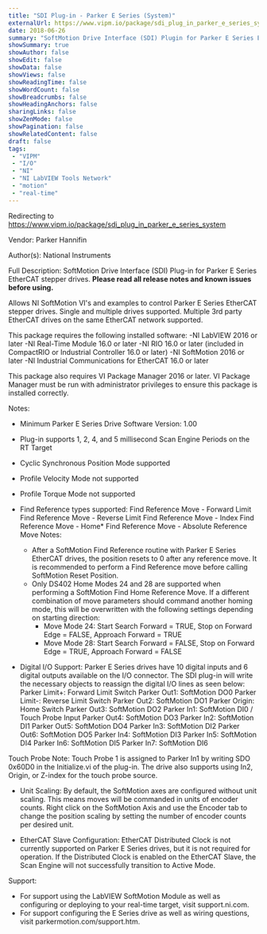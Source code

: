 ```yaml
---
title: "SDI Plug-in - Parker E Series (System)"
externalUrl: https://www.vipm.io/package/sdi_plug_in_parker_e_series_system
date: 2018-06-26
summary: "SoftMotion Drive Interface (SDI) Plugin for Parker E Series EtherCAT Stepper Drives"
showSummary: true
showAuthor: false
showEdit: false
showData: false
showViews: false
showReadingTime: false
showWordCount: false
showBreadcrumbs: false
showHeadingAnchors: false
sharingLinks: false
showZenMode: false
showPagination: false
showRelatedContent: false
draft: false
tags:
 - "VIPM"
 - "I/O"
 - "NI"
 - "NI LabVIEW Tools Network"
 - "motion"
 - "real-time"
---
```


Redirecting to https://www.vipm.io/package/sdi_plug_in_parker_e_series_system

Vendor: Parker Hannifin

Author(s): National Instruments
 
Full Description:
SoftMotion Drive Interface (SDI) Plug-in for Parker E Series EtherCAT stepper drives. **Please read all release notes and known issues before using.**

Allows NI SoftMotion VI's and examples to control Parker E Series EtherCAT stepper drives. Single and multiple drives supported. Multiple 3rd party EtherCAT drives on the same EtherCAT network supported.

This package requires the following installed software:
-NI LabVIEW 2016 or later
-NI Real-Time Module 16.0 or later
-NI RIO 16.0 or later (included in CompactRIO or Industrial Controller 16.0 or later)
-NI SoftMotion 2016 or later
-NI Industrial Communications for EtherCAT 16.0 or later

This package also requires VI Package Manager 2016 or later.
VI Package Manager must be run with administrator privileges to ensure this package is installed correctly.

Notes:
- Minimum Parker E Series Drive Software Version: 1.00
- Plug-in supports 1, 2, 4, and 5 millisecond Scan Engine Periods on the RT Target
- Cyclic Synchronous Position Mode supported
- Profile Velocity Mode not supported
- Profile Torque Mode not supported
- Find Reference types supported:
  Find Reference Move - Forward Limit
  Find Reference Move - Reverse Limit
  Find Reference Move - Index
  Find Reference Move - Home*
  Find Reference Move - Absolute
  Reference Move Notes:
  - After a SoftMotion Find Reference routine with Parker E Series EtherCAT drives, the position resets to 0 after any reference move. It is recommended to perform a Find Reference move before calling SoftMotion Reset Position.
  - Only DS402 Home Modes 24 and 28 are supported when performing a SoftMotion Find Home Reference Move. If a different combination of move parameters should command another homing mode, this will be overwritten with the following settings depending on starting direction:
     - Move Mode 24: Start Search Forward = TRUE, Stop on Forward Edge = FALSE, Approach Forward = TRUE
     - Move Mode 28: Start Search Forward = FALSE, Stop on Forward Edge = TRUE, Approach Forward = FALSE

- Digital I/O Support:
Parker E Series drives have 10 digital inputs and 6 digital outputs available on the I/O connector. The SDI plug-in will write the necessary objects to reassign the digital I/O lines as seen below:
Parker Limit+: Forward Limit Switch		                             Parker Out1: SoftMotion DO0
Parker Limit-: Reverse Limit Switch		                              Parker Out2: SoftMotion DO1
Parker Origin: Home Switch			                                         Parker Out3: SoftMotion DO2
Parker In1: SoftMotion DI0 / Touch Probe Input 	         Parker Out4: SoftMotion DO3
Parker In2: SoftMotion DI1		                                           	Parker Out5: SoftMotion DO4
Parker In3: SoftMotion DI2			                                           Parker Out6: SoftMotion DO5
Parker In4: SoftMotion DI3
Parker In5: SoftMotion DI4
Parker In6: SoftMotion DI5
Parker In7: SoftMotion DI6

Touch Probe Note: Touch Probe 1 is assigned to Parker In1 by writing SDO 0x60D0 in the Initialize.vi of the plug-in. The drive also supports using In2, Origin, or Z-index for the touch probe source.

- Unit Scaling:
By default, the SoftMotion axes are configured without unit scaling. This means moves will be commanded in units of encoder counts. Right click on the SoftMotion Axis and use the Encoder tab to change the position scaling by setting the number of encoder counts per desired unit.

- EtherCAT Slave Configuration:
EtherCAT Distributed Clock is not currently supported on Parker E Series drives, but it is not required for operation. If the Distributed Clock is enabled on the EtherCAT Slave, the Scan Engine will not successfully transition to Active Mode.

Support:
- For support using the LabVIEW SoftMotion Module as well as configuring or deploying to your real-time target, visit support.ni.com.
- For support configuring the E Series drive as well as wiring questions, visit parkermotion.com/support.htm.
